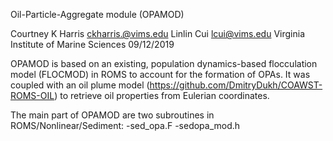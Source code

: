 Oil-Particle-Aggregate module (OPAMOD)

Courtney K Harris ckharris.@vims.edu 
Linlin Cui lcui@vims.edu
Virginia Institute of Marine Sciences
09/12/2019

OPAMOD is based on an existing, population dynamics-based flocculation model (FLOCMOD) in ROMS to account for the formation of OPAs. It was coupled with an oil plume model (https://github.com/DmitryDukh/COAWST-ROMS-OIL) to retrieve oil properties from Eulerian coordinates.

The main part of OPAMOD are two subroutines in ROMS/Nonlinear/Sediment:
 -sed_opa.F
 -sedopa_mod.h
